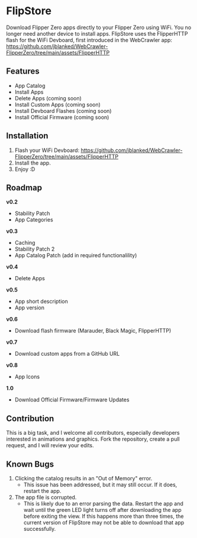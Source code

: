 # FlipStore
Download Flipper Zero apps directly to your Flipper Zero using WiFi. You no longer need another device to install apps. FlipStore uses the FlipperHTTP flash for the WiFi Devboard, first introduced in the WebCrawler app: https://github.com/jblanked/WebCrawler-FlipperZero/tree/main/assets/FlipperHTTP

## Features
- App Catalog
- Install Apps
- Delete Apps (coming soon)
- Install Custom Apps (coming soon)
- Install Devboard Flashes (coming soon)
- Install Official Firmware (coming soon)

## Installation
1. Flash your WiFi Devboard: https://github.com/jblanked/WebCrawler-FlipperZero/tree/main/assets/FlipperHTTP
2. Install the app.
3. Enjoy :D

## Roadmap
**v0.2**
- Stability Patch
- App Categories

**v0.3**
- Caching
- Stability Patch 2
- App Catalog Patch (add in required functionalility)

**v0.4**
- Delete Apps

**v0.5**
- App short description
- App version

**v0.6**
- Download flash firmware (Marauder, Black Magic, FlipperHTTP)

**v0.7**
- Download custom apps from a GitHub URL

**v0.8**
- App Icons

**1.0**
- Download Official Firmware/Firmware Updates

## Contribution
This is a big task, and I welcome all contributors, especially developers interested in animations and graphics. Fork the repository, create a pull request, and I will review your edits.

## Known Bugs
1. Clicking the catalog results in an "Out of Memory" error.
   - This issue has been addressed, but it may still occur. If it does, restart the app.
2. The app file is corrupted.
   - This is likely due to an error parsing the data. Restart the app and wait until the green LED light turns off after downloading the app before exiting the view. If this happens more than three times, the current version of FlipStore may not be able to download that app successfully.
